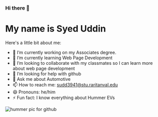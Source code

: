 ### Hi there 👋
# My name is Syed Uddin



Here's a little bit about me:

- 🔭 I’m currently working on my Associates degree.
- 🌱 I’m currently learning Web Page Development 
- 👯 I’m looking to collaborate with my classmates so I can learn more about web page development 
- 🤔 I’m looking for help with github
- 💬 Ask me about Automotive
- 📫 How to reach me: [sudd3941@stu.raritanval.edu](url)
- 😄 Pronouns: he/him
- ⚡ Fun fact: I know everything about Hummer EVs


 ![hummer pic for github](https://github.com/user-attachments/assets/4665d32b-07a6-42cd-a14d-42c750963177)








